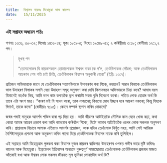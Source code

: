 ```yaml
---
title:  বিশ্বাসৰ নায়কঃ যিহোচূৱা আৰু কালেব
date:   15/11/2025
---
```


### এই সপ্তাহৰ অধ্যয়ন পাঠঃ

গণনাঃ ১৩:৬, ৩০-৩২; যিহোঃ ১৪:৬-১৪; লূকঃ ১৮:১-৫; যিহোঃ ১৯:৪৯-৫১; ২ কৰিন্থীয়াঃ ৩:১৮; ৰোমীয়াঃ ১২:১,২ পদ।

> <p>মুখস্থ পদ</p>
> “তোমালোকৰ যি নায়কসকলে তোমালোকক ঈশ্বৰৰ বাক্য কৈ গ’ল, তেওঁবিলাকক সোঁৱৰা; আৰু তেওঁবিলাকৰ আচৰণৰ শেষ গতি চাই চিন্তি, তেওঁবিলাকৰ বিশ্বাসৰ অনুকাৰী হোৱা” (ইব্ৰীঃ ১৩:৭)।

প্ৰতিজন অভিভাৱকে জানে যে তেওঁবিলাকৰ সন্তানবিলাকে উদাহৰণৰ পৰা শিকে, নহয়নে? সন্তান বিলাকে তেওঁবিলাকৰ ভাল উদাহৰণ বিলাকৰ সলনি বেয়া উদাহৰণ সমূহ অনুসৰণ কৰা দেখি কিমানজনে অভিভাৱকে চিন্তা কৰে? আমাৰ বয়স যিমানেই নহওঁক কিয়, আমি ভাল কাম কৰাতকৈ ভুল কৰাটো সহজ বুলি বিবেচনা কৰো। পতিত লোক হোৱাৰ অৰ্থ কি তাৰে এটা অংশ মাত্ৰ। “কাৰণ মই যি সাধন কৰো, তাক নাজানো; কিয়নো মোৰ ইচ্ছাৰ দৰে আচৰণ নকৰো; কিন্তু যিহকে ঘিণাওঁ, তাকে কৰো” (ৰোমীয়াঃ ৭:১৫)। কোনে সম্পৰ্ক স্থাপন কৰিব নোৱাৰে?

জন্মৰ পৰাই মানুহক আদৰ্শৰ শক্তিৰ দ্বাৰা গঢ় দিয়া হয়। আমি জীৱনৰ আটাইতকৈ মৌলিক কাম যেনে খোজ কঢ়া, কথা কোৱা আমাৰ আৱেগ প্ৰকাশ কৰা আদি কামবোৰ কৰিবলৈ শিকো, যিটো আমাৰ আটাইতকৈ ওচৰৰ লোক সকলক অনুসৰণ কৰি। প্ৰাপ্তবয়স্ক হিচাবে আমাক এতিয়াও আদৰ্শৰ প্ৰয়োজন, আৰু যদিও তেওঁলোক নিখুঁত নহয়, আমি সেই আত্মিক বৈশিষ্ট্যসমূহক প্ৰশংসা আৰু অনুকৰণ কৰিব পাৰো যিয়ে তেওঁবিলাকক বিশ্বাসৰ নায়ক কৰি তুলিছিল।

এই সপ্তাহত আমি যিহোচূৱাৰ পুস্তকথ থকা বিশ্বাসৰ দুজন নায়কৰ ব্যক্তিগত উদাহৰণৰ ওপৰত গভীৰ ভাৱে দৃষ্টি কৰিমঃ কালেব আৰু যিহোচূৱা। ইস্ৰায়েলৰ ইতিহাসৰ অন্যতম গুৰুত্বপূৰ্ণ সময়ছোৱাত তেওঁলোকক তেওঁবিলাকৰ প্ৰজন্মৰ মাজত আঁতৰাই ৰখা আৰু ঈশ্বৰৰ লোক সকলৰ জীৱনত মূল ভূমিকা লোৱাটোৰ অৰ্থ কি?